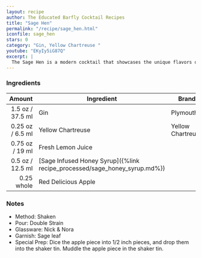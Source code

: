 ```yaml
---
layout: recipe
author: The Educated Barfly Cocktail Recipes
title: "Sage Hen"
permalink: "/recipe/sage_hen.html"
iconfile: sage_hen
stars: 0
category: "Gin, Yellow Chartreuse "
youtube: "EKyIy5iG87Q"
excerpt: |
  The Sage Hen is a modern cocktail that showcases the unique flavors of sage and honey.
---
```


### Ingredients

|     Amount | Ingredient                                                      | Brand             |
| ---------: | --------------------------------------------------------------- | ----------------- |
|     1.5 oz / 37.5 ml | Gin                                                             | Plymouth          |
|    0.25 oz / 6.5 ml | Yellow Chartreuse                                               | Yellow Chartreuse |
|    0.75 oz / 19 ml | Fresh Lemon Juice                                               |
|     0.5 oz / 12.5 ml | [Sage Infused Honey Syrup]({%link recipe_processed/sage_honey_syrup.md%}) |
| 0.25 whole | Red Delicious Apple                                             |

### Notes

- Method: Shaken
- Pour: Double Strain
- Glassware: Nick & Nora
- Garnish: Sage leaf
- Special Prep: Dice the apple piece into 1/2 inch pieces, and drop them into the shaker tin. Muddle the apple piece in the shaker tin.
